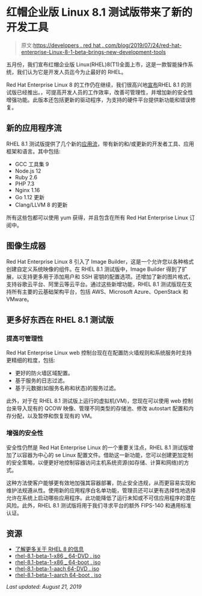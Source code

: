 # 红帽企业版 Linux 8.1 测试版带来了新的开发工具

> 原文:[https://developers . red hat . com/blog/2019/07/24/red-hat-enterprise-Linux-8-1-beta-brings-new-development-tools](https://developers.redhat.com/blog/2019/07/24/red-hat-enterprise-linux-8-1-beta-brings-new-development-tools)

五月份，我们宣布红帽企业版 Linux(RHEL)8(T1)全面上市，这是一款智能操作系统，我们认为它是开发人员迄今为止最好的 RHEL。

Red Hat Enterprise Linux 8 的工作仍在继续，我们很高兴地[宣布](http://redhat.com/en/blog/red-hat-enterprise-linux-81-beta-now-available)RHEL 8.1 的测试版已经推出。，可提高开发人员的工作效率，改善可管理性，并增加新的安全性增强功能。此版本还包括更新的驱动程序，为支持的硬件平台提供新功能和错误修复。

## 新的应用程序流

RHEL 8.1 测试版提供了几个新的[应用流](https://developers.redhat.com/blog/2018/11/15/rhel8-introducing-appstreams/)，带有新的和/或更新的开发者工具、应用框架和语言。其中包括:

*   GCC 工具集 9
*   Node.js 12
*   Ruby 2.6
*   PHP 7.3
*   Nginx 1.16
*   Go 1.12 更新
*   Clang/LLVM 8 的更新

所有这些包都可以使用 yum 获得，并且包含在所有 Red Hat Enterprise Linux 订阅中。

## 图像生成器

Red Hat Enterprise Linux 8 引入了 Image Builder，这是一个允许您以各种格式创建自定义系统映像的组件。在 RHEL 8.1 测试版中，Image Builder 得到了扩展，以支持更多用于添加用户和 SSH 密钥的配置选项。还增加了新的图片格式，支持谷歌云平台、阿里云等云平台。通过这些新增功能，RHEL 8.1 测试版现在支持所有主要的云基础架构平台，包括 AWS、Microsoft Azure、OpenStack 和 VMware。

## 更多好东西在 RHEL 8.1 测试版

### 提高可管理性

Red Hat Enterprise Linux web 控制台现在在配置防火墙规则和系统服务时支持更精细的粒度，包括:

*   更好的防火墙区域配置。
*   基于服务的日志过滤。
*   基于元数据(如服务名称和状态)的服务过滤。

此外，对于在 RHEL 8.1 测试版上运行的虚拟机(VM)，您现在可以使用 web 控制台来导入现有的 QCOW 映像、管理不同类型的存储池、修改 autostart 配置和内存分配，以及暂停和恢复现有的 VM。

### 增强的安全性

安全性仍然是 Red Hat Enterprise Linux 的一个重要关注点，RHEL 8.1 测试版增加了以容器为中心的 se Linux 配置文件。借助这一新功能，您可以创建更加定制的安全策略，以便更好地控制容器访问主机系统资源(如存储、计算和网络)的方式。

这种方法使客户能够更有效地加强其容器部署，防止安全违规，从而更容易实现和维护法规遵从性。使用新的应用程序白名单功能，管理员还可以更有选择性地选择允许在系统上启动哪些应用程序。此功能降低了运行未知或不可信应用程序的潜在风险。此外，RHEL 8.1 测试版将用于我们寻求平台的额外 FIPS-140 和通用标准认证。

## 资源

*   [了解更多关于 RHEL 8 的信息](https://developers.redhat.com/rhel8/)
*   [rhel-8.1-beta-1-x86 _ 64-DVD . iso](https://developers.redhat.com/download-manager/file/rhel-8.1-beta-1-x86_64-dvd.iso)
*   [rhel-8.1-beta-1-x86 _ 64-boot . iso](https://developers.redhat.com/download-manager/file/rhel-8.1-beta-1-x86_64-boot.iso)
*   [rhel-8.1-beta-1-aach 64-DVD . iso](https://developers.redhat.com/download-manager/file/rhel-8.1-beta-1-aarch64-dvd.iso)
*   [rhel-8.1-beta-1-aarch 64-boot . iso](https://developers.redhat.com/download-manager/file/rhel-8.1-beta-1-aarch64-boot.iso)

*Last updated: August 21, 2019*